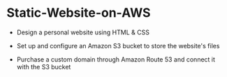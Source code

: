 # Static-Website-on-AWS

- Design a personal website using HTML & CSS

- Set up and configure an Amazon S3 bucket to store the website's files

- Purchase a custom domain through Amazon Route 53 and connect it with the S3 bucket
